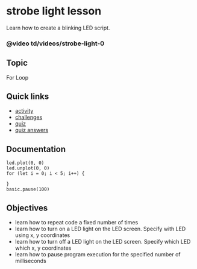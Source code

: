 # strobe light lesson

Learn how to create a blinking LED script.

### @video td/videos/strobe-light-0

## Topic

For Loop

## Quick links

* [activity](/microbit/lessons/strobe-light/activity)
* [challenges](/microbit/lessons/strobe-light/challenges)
* [quiz](/microbit/lessons/strobe-light/quiz)
* [quiz answers](/microbit/lessons/strobe-light/quiz-answers)

## Documentation

```docs
led.plot(0, 0)
led.unplot(0, 0)
for (let i = 0; i < 5; i++) {

}
basic.pause(100)

```

## Objectives

* learn how to repeat code a fixed number of times
* learn how to turn on a LED light on the LED screen. Specify with LED using x, y coordinates
* learn how to turn off a LED light on the LED screen. Specify which LED which x, y coordinates
* learn how to pause program execution for the specified number of milliseconds
